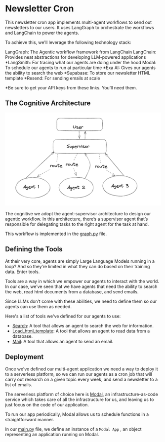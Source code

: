# Newsletter Cron

This newsletter cron app implements multi-agent workflows to send out newsletters to our users. It uses LangGraph to orchestrate the workflows and LangChain to power the agents.

To achieve this, we'll leverage the following technology stack:

LangGraph: The Agentic workflow framework from LangChain
LangChain: Provides neat abstractions for developing LLM-powered applications
*LangSmith: For tracing what our agents are doing under the hood
Modal: To schedule our agents to run at particular time
*Exa AI: Gives our agents the ability to search the web
*Supabase: To store our newsletter HTML template
*Resend: For sending emails at scale

*Be sure to get your API keys from these links. You’ll need them.

## The Cognitive Architecture

![Cognitive Architecture](./images/supervisor_architecture.png)

The cognitive we adopt the agent-supervisor architecture to design our agentic workflow. In this architecture, there’s a supervisor agent that’s responsible for delegating tasks to the right agent for the task at hand.

This workflow is implemented in the [graph.py](./graph.py) file.

## Defining the Tools

At their very core, agents are simply Large Language Models running in a loop? And so they’re limited in what they can do based on their training data. Enter tools.

Tools are a way in which we empower our agents to interact with the world. In our case, we’ve seen that we have agents that need the ability to search the web, read html documents from a database, and send emails.

Since LLMs don’t come with these abilities, we need to define them so our agents can use them as needed.

Here's a list of tools we've defined for our agents to use:

- [Search](./tools/search.py): A tool that allows an agent to search the web for information.
- [Load_html_template](./tools/html_loader.py): A tool that allows an agent to read data from a database.
- [Mail](./tools/mail.py): A tool that allows an agent to send an email.

## Deployment

Once we’ve defined our multi-agent application we need a way to deploy it to a serverless platform, so we can run our agents as a cron job that will carry out research on a given topic every week, and send a newsletter to a list of emails.

The serverless platform of choice here is [Modal](https://modal.com/), an infrastructure-as-code service which takes care of all the infrastructure for us, and leaving us to just focus on the code of our application.

To run our app periodically, Modal allows us to schedule functions in a straightforward manner.

In our [main.py](./main.py) file, we define an instance of a `Modal App` , an object representing an application running on Modal.
